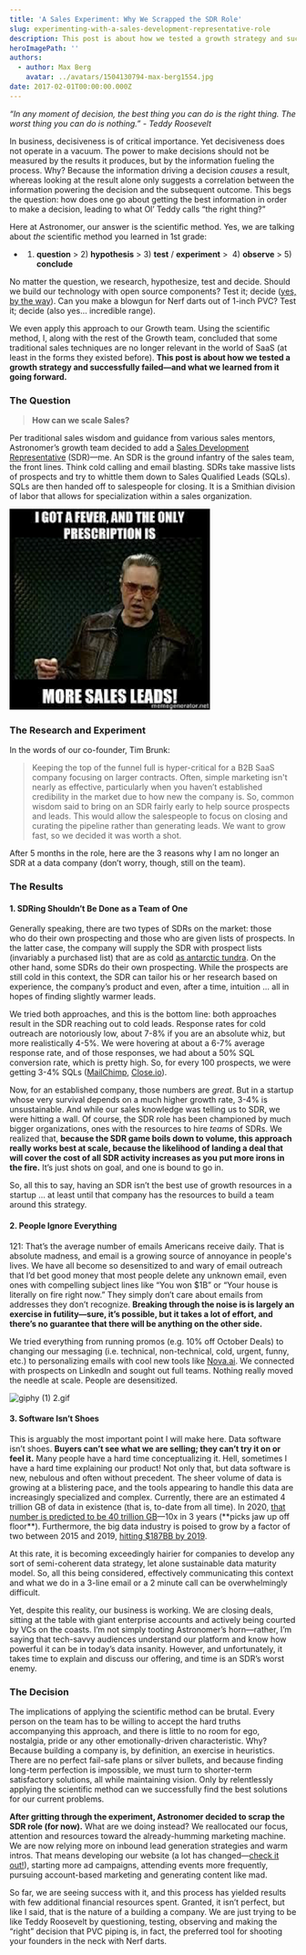 ```yaml
---
title: 'A Sales Experiment: Why We Scrapped the SDR Role'
slug: experimenting-with-a-sales-development-representative-role
description: This post is about how we tested a growth strategy and successfully failed—and what we learned from it going forward.
heroImagePath: ''
authors:
  - author: Max Berg
    avatar: ../avatars/1504130794-max-berg1554.jpg
date: 2017-02-01T00:00:00.000Z
---
```


_“In any moment of decision, the best thing you can do is the right thing. The worst thing you can do is nothing.” - Teddy Roosevelt_

In business, decisiveness is of critical importance. Yet decisiveness does not operate in a vacuum. The power to make decisions should not be measured by the results it produces, but by the information fueling the process. Why? Because the information driving a decision _causes_ a result, whereas looking at the result alone only suggests a correlation between the information powering the decision and the subsequent outcome. This begs the question: how does one go about getting the best information in order to make a decision, leading to what Ol’ Teddy calls “the right thing?”

Here at Astronomer, our answer is the scientific method. Yes, we are talking about _the_ scientific method you learned in 1st grade:

- 1) **question** \> 2) **hypothesis** \> 3) **test** / **experiment** \> &nbsp;4) **observe** \> 5) **conclude**

No matter the question, we research, hypothesize, test and decide. Should we build our technology with open source components? Test it; decide ([yes, by the way](https://www.astronomer.io/blog/our-open-source-philosophy)). Can you make a blowgun for Nerf darts out of 1-inch PVC? Test it; decide (also yes... incredible range).

We even apply this approach to our Growth team. Using the scientific method, I, along with the rest of the Growth team, concluded that some traditional sales techniques are no longer relevant in the world of SaaS (at least in the forms they existed before). **This post is about how we tested a growth strategy and successfully failed—and what we learned from it going forward.**

### The Question
> **How can we scale Sales?**

Per traditional sales wisdom and guidance from various sales mentors, Astronomer’s growth team decided to add a [Sales Development Representative](https://www.ringdna.com/inside-sales-glossary/inside-sales-glossaryinside-sales-glossarywhat-are-sales-development-reps-sdrs) (SDR)—me. An SDR is the ground infantry of the sales team, the front lines. Think cold calling and email blasting. SDRs take massive lists of prospects and try to whittle them down to Sales Qualified Leads (SQLs). SQLs are then handed off to salespeople for closing. It is a Smithian division of labor that allows for specialization within a sales organization.

![Picture1-2.png](./Picture1-2.png)

### The Research and Experiment

In the words of our co-founder, Tim Brunk:

> Keeping the top of the funnel full is hyper-critical for a B2B SaaS company focusing on larger contracts. Often, simple marketing isn't nearly as effective, particularly when you haven’t established credibility in the market due to how new the company is. So, common wisdom said to bring on an SDR fairly early to help source prospects and leads. This would allow the salespeople to focus on closing and curating the pipeline rather than generating leads. We want to grow fast, so we decided it was worth a shot.

After 5 months in the role, here are the 3 reasons why I am no longer an SDR at a data company (don’t worry, though, still on the team).

### The Results

#### 1. SDRing Shouldn’t Be Done as a Team of One

Generally speaking, there are two types of SDRs on the market: those who&nbsp;do their own prospecting and those who&nbsp;are given lists of prospects. In the latter case, the company will supply the SDR with prospect lists (invariably a purchased list) that are as cold [as antarctic tundra](https://youtu.be/OL7O5O7U4Gs?t=1m8s). On the other hand, some SDRs do their own prospecting. While the prospects are still cold in this context, the SDR can tailor his or her research based on experience, the company’s product and even, after a time, intuition … all in hopes of finding slightly warmer leads.

We tried both approaches, and this is the bottom line: both approaches result in the SDR reaching out to cold leads. Response rates for cold outreach are notoriously low, about 7-8% if you are an absolute whiz, but more realistically 4-5%. We were hovering at about a 6-7% average response rate, and of those responses, we had about a 50% SQL conversion rate, which is pretty high. So, for every 100 prospects, we were getting 3-4% SQLs ([MailChimp](https://mailchimp.com/resources/research/email-marketing-benchmarks/), [Close.io](https://blog.close.io/cold-calling-conversion-funnel-analytics)).&nbsp;

Now, for an established company, those numbers are _great_. But in a startup whose very survival depends on a much higher growth rate, 3-4% is unsustainable. And&nbsp;while our sales knowledge was telling us to SDR, we were hitting a wall. Of course, the SDR role has been championed by much bigger organizations, ones with the resources to hire _teams_ of SDRs. We realized that, **because the SDR game boils down to volume, this approach really works best at scale, because the likelihood of landing a deal that will cover the cost of all SDR activity increases as you put more irons in the fire.** It’s just shots on goal, and one is bound to go in.&nbsp;

So, all this to say, having an&nbsp;SDR isn’t the best use of growth resources in a startup ... at least until that company has the resources to build a team around this strategy.&nbsp;

#### 2. People Ignore Everything

121: That’s the average number of emails Americans receive daily. That is absolute madness, and email is a growing source of annoyance in people's lives. We have all&nbsp;become so desensitized to and wary of email outreach that I’d bet good money that most people delete any unknown email, even ones with compelling subject lines like “You won $1B” or “Your house is literally on fire right now.” They simply don’t care about emails from addresses they don’t recognize. **Breaking through the noise is is largely an exercise in futility—sure, it’s possible, but it takes a lot of effort, and there’s no guarantee that there will be anything on the other side.**

We tried everything from running promos (e.g. 10% off October Deals) to changing our messaging (i.e. technical, non-technical, cold, urgent, funny, etc.) to personalizing emails with cool new tools like [Nova.ai](https://www.nova.ai/). We connected with prospects on LinkedIn and sought out full teams. Nothing really moved the needle at scale. People are desensitized.

![giphy (1) 2.gif](./giphy%20(1)%202.gif)

#### 3. Software Isn’t Shoes

This is arguably the most important point I will make here. Data software isn’t shoes. **Buyers can’t see what we are selling; they can’t try it on or feel it.** Many people have a hard time conceptualizing it. Hell, sometimes I have a hard time explaining our product! Not only that, but data software is new, nebulous and often without precedent. The sheer volume of data is growing at a blistering pace, and the tools appearing to handle this data are increasingly specialized and complex. Currently, there are an estimated 4 trillion GB of data in existence (that is, to-date from all time). In 2020, [that number is predicted to be 40 trillion GB](https://www.emc.com/leadership/digital-universe/2014iview/executive-summary.htm)—10x in 3 years (\*\*picks jaw up off floor\*\*). Furthermore, the big data industry is poised to grow by a factor of two between 2015 and 2019, [hitting $187BB by 2019](https://www.informationweek.com/big-data/big-data-analytics/big-data-analytics-sales-will-reach-%24187-billion-by-2019/d/d-id/1325631).

At this rate, it is becoming exceedingly hairier for companies to develop any sort of semi-coherent data strategy, let alone sustainable data maturity model. So, all this being considered, effectively communicating this context and what we do in a 3-line email or a 2 minute call can be overwhelmingly difficult.

Yet, despite this reality, our business is working. We are closing deals, sitting at the table with giant enterprise accounts and actively being courted by VCs on the coasts. I’m not simply tooting Astronomer’s horn—rather, I’m saying that tech-savvy audiences understand our platform and know how powerful it can be in today’s data insanity. However, and unfortunately, it takes time to explain and discuss our offering, and time is an SDR’s worst enemy.

### The Decision

The implications of applying the scientific method can be brutal. Every person on the team has to be willing to accept the hard truths accompanying this approach, and there is little to no room for ego, nostalgia, pride or any other emotionally-driven characteristic. Why? Because building a company is, by definition, an exercise in heuristics. There are no perfect fail-safe plans or silver bullets, and because finding long-term perfection is impossible, we must turn to shorter-term satisfactory solutions, all while maintaining vision. Only by relentlessly applying the scientific method can we successfully find the best solutions for our current problems.

**After gritting through the experiment, Astronomer decided to scrap the SDR role (for now).** What are we doing instead? We reallocated our focus, attention and resources toward the already-humming marketing machine. We are now relying more on inbound lead generation strategies and warm intros. That means developing our website (a lot has changed—[check it out!](https://www.astronomer.io/)), starting more ad campaigns, attending events more frequently, pursuing account-based marketing and generating content like mad.

So far, we are seeing success with it, and this process has yielded results with few additional financial resources spent. Granted, it isn’t perfect, but like I said, that is the nature of a building a company. We are just trying to be like Teddy Roosevelt by questioning, testing, observing and making the “right” decision that PVC piping is, in fact, the preferred tool for shooting your founders in the neck with Nerf darts.

